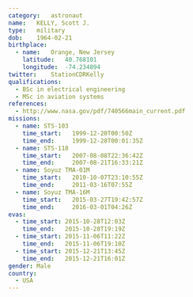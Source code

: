 ```yaml
---
category:	astronaut
name:	KELLY, Scott J.
type:	military
dob:	1964-02-21
birthplace:
  - name:	Orange, New Jersey
    latitude:	40.768101
    longitude:	-74.234894
twitter:	StationCDRKelly
qualifications:
  - BSc in electrical engineering
  - MSc in aviation systems
references:
  - http://www.nasa.gov/pdf/740566main_current.pdf
missions:
  - name: STS-103
    time_start:   1999-12-20T00:50Z
    time_end:     1999-12-28T00:01:35Z
  - name: STS-118
    time_start:   2007-08-08T22:36:42Z
    time_end:     2007-08-21T16:33:21Z
  - name: Soyuz TMA-01M
    time_start:   2010-10-07T23:10:55Z
    time_end:     2011-03-16T07:55Z
  - name: Soyuz TMA-16M
    time_start:   2015-03-27T19:42:57Z
    time_end:     2016-03-01T04:26Z
evas:
  - time_start: 2015-10-28T12:03Z
    time_end:   2015-10-28T19:19Z
  - time_start: 2015-11-06T11:22Z
    time_end:   2015-11-06T19:10Z
  - time_start: 2015-12-21T13:45Z
    time_end:   2015-12-21T16:01Z
gender:	Male
country:
  - USA
---
```

